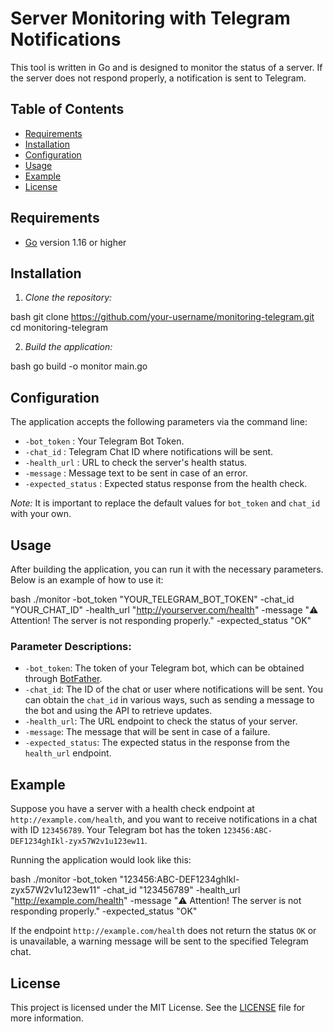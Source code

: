 # Server Monitoring with Telegram Notifications

This tool is written in Go and is designed to monitor the status of a server. If the server does not respond properly, a notification is sent to Telegram.

## Table of Contents

- [Requirements](#requirements)
- [Installation](#installation)
- [Configuration](#configuration)
- [Usage](#usage)
- [Example](#example)
- [License](#license)

## Requirements

- [Go](https://golang.org/dl/) version 1.16 or higher

## Installation

1. *Clone the repository:*

   
bash
   git clone https://github.com/your-username/monitoring-telegram.git
   cd monitoring-telegram
   

2. *Build the application:*

   
bash
   go build -o monitor main.go
   

## Configuration

The application accepts the following parameters via the command line:

- `-bot_token` : Your Telegram Bot Token.
- `-chat_id` : Telegram Chat ID where notifications will be sent.
- `-health_url` : URL to check the server's health status.
- `-message` : Message text to be sent in case of an error.
- `-expected_status` : Expected status response from the health check.

*Note:* It is important to replace the default values for `bot_token` and `chat_id` with your own.

## Usage

After building the application, you can run it with the necessary parameters. Below is an example of how to use it:

bash
./monitor 
  -bot_token "YOUR_TELEGRAM_BOT_TOKEN" 
  -chat_id "YOUR_CHAT_ID" 
  -health_url "http://yourserver.com/health" 
  -message "⚠️ Attention! The server is not responding properly." 
  -expected_status "OK"

### Parameter Descriptions:

- `-bot_token`: The token of your Telegram bot, which can be obtained through [BotFather](https://t.me/BotFather).
- `-chat_id`: The ID of the chat or user where notifications will be sent. You can obtain the `chat_id` in various ways, such as sending a message to the bot and using the API to retrieve updates.
- `-health_url`: The URL endpoint to check the status of your server.
- `-message`: The message that will be sent in case of a failure.
- `-expected_status`: The expected status in the response from the `health_url` endpoint.

## Example

Suppose you have a server with a health check endpoint at `http://example.com/health`, and you want to receive notifications in a chat with ID `123456789`. Your Telegram bot has the token `123456:ABC-DEF1234ghIkl-zyx57W2v1u123ew11`.

Running the application would look like this:

bash
./monitor 
  -bot_token "123456:ABC-DEF1234ghIkl-zyx57W2v1u123ew11" 
  -chat_id "123456789" 
  -health_url "http://example.com/health" 
  -message "⚠️ Attention! The server is not responding properly." 
  -expected_status "OK"

If the endpoint `http://example.com/health` does not return the status `OK` or is unavailable, a warning message will be sent to the specified Telegram chat.

## License

This project is licensed under the MIT License. See the [LICENSE](LICENSE) file for more information.